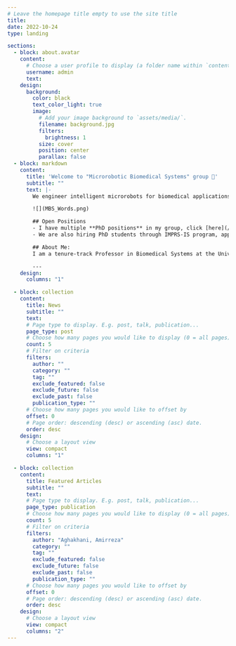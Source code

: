 ```yaml
---
# Leave the homepage title empty to use the site title
title:
date: 2022-10-24
type: landing

sections:
  - block: about.avatar
    content:
      # Choose a user profile to display (a folder name within `content/authors/`)
      username: admin
      text:
    design:
      background:
        color: black
        text_color_light: true
        image:
          # Add your image background to `assets/media/`.
          filename: background.jpg
          filters:
            brightness: 1
          size: cover
          position: center
          parallax: false
  - block: markdown
    content:
      title: 'Welcome to "Microrobotic Biomedical Systems" group 👋'
      subtitle: ""
      text: |-
        We engineer intelligent microrobots for biomedical applications in targeted drug delivery, microsurgery, detoxification, and diagnostics by advancing micro- and nanofabrication as well as ultrasound technologies. To realize their full potential, medical microrobots have to master locomotion in complex biofluidic environments, wireless actuation and control, precise imaging and localization, or effective drug/cargo delivery. We overcome these challenges by incorporating biologically-inspired adaptive capabilities into microrobotic agents and utilize lab-on-a-chip and microfluidic systems to validate biological and therapeutic functions. We thus bridge the gap between biomedical research and clinical applications to propel medical microrobots to the forefront of modern healthcare.

        ![](MBS_Words.png)

        ## Open Positions
        - I have multiple **PhD positions** in my group, click [here](/team) for more information!
        - We are also hiring PhD students through IMPRS-IS program, apply [here](https://imprs.is.mpg.de/application)! -- **closed position!**

        ## About Me:
        I am a tenure-track Professor in Biomedical Systems at the University of Stuttgart, where I lead the [Microrobotic Biomedical Systems](https://www.bio.uni-stuttgart.de/MicBioSys/) group in Faculty 04, [IBBS](https://www.bio.uni-stuttgart.de/en/). Previously, I was a Lecturer (Assistant Professor) in Mechanical Engineering at [Newcastle University](https://www.ncl.ac.uk). Prior to that, I was a postdoctoral fellow at [Max Planck Institute for Intelligent Systems](https://pi.is.mpg.de/), Department of Physical Intelligence in Stuttgart, Germany. I obtained my Ph.D. in Mechanical Engineering from [Koc University](https://www.ku.edu.tr/en), Turkey, in 2018. I got my B.Sc. in Mechanical Engineering from [Sharif University of Technology](https://en.sharif.edu/) in 2012.

        ---
    design:
      columns: "1"

  - block: collection
    content:
      title: News
      subtitle: ""
      text:
      # Page type to display. E.g. post, talk, publication...
      page_type: post
      # Choose how many pages you would like to display (0 = all pages)
      count: 5
      # Filter on criteria
      filters:
        author: ""
        category: ""
        tag: ""
        exclude_featured: false
        exclude_future: false
        exclude_past: false
        publication_type: ""
      # Choose how many pages you would like to offset by
      offset: 0
      # Page order: descending (desc) or ascending (asc) date.
      order: desc
    design:
      # Choose a layout view
      view: compact
      columns: "1"

  - block: collection
    content:
      title: Featured Articles
      subtitle: ""
      text:
      # Page type to display. E.g. post, talk, publication...
      page_type: publication
      # Choose how many pages you would like to display (0 = all pages)
      count: 5
      # Filter on criteria
      filters:
        author: "Aghakhani, Amirreza"
        category: ""
        tag: ""
        exclude_featured: false
        exclude_future: false
        exclude_past: false
        publication_type: ""
      # Choose how many pages you would like to offset by
      offset: 0
      # Page order: descending (desc) or ascending (asc) date.
      order: desc
    design:
      # Choose a layout view
      view: compact
      columns: "2"
---
```

